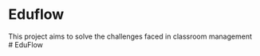 # Eduflow
This project aims to solve the challenges faced in classroom management  
#   E d u F l o w  
 